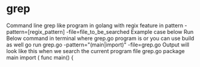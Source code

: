 # grep
Command line grep like program in golang with regix feature in pattern 
-pattern=[regix_pattern]
-file=file_to_be_searched
Example case below
Run Below command in terminal where grep.go program is or you can use build as well
go run grep.go -pattern="(main|import)" -file=grep.go
Output will look like this when we search the current program file grep.go
package main
import (
func main() {

